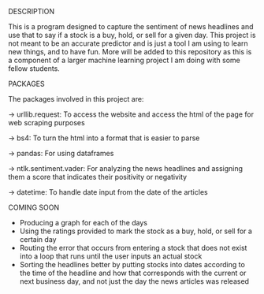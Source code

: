 DESCRIPTION

This is a program designed to capture the sentiment of news headlines and use that to say if a stock is a buy, hold, or sell for a given day. This project is not meant to be an accurate predictor and is just a tool I am using to learn new things, and to have fun. More will be added to this repository as this is a component of a larger machine learning project I am doing with some fellow students.

PACKAGES

The packages involved in this project are:

-> urllib.request: To access the website and access the html of the page for web scraping purposes

-> bs4: To turn the html into a format that is easier to parse

-> pandas: For using dataframes

-> ntlk.sentiment.vader: For analyzing the news headlines and assigning them a score that indicates their positivity or negativity

-> datetime: To handle date input from the date of the articles

COMING SOON

- Producing a graph for each of the days
- Using the ratings provided to mark the stock as a buy, hold, or sell for a certain day
- Routing the error that occurs from entering a stock that does not exist into a loop that runs until the user inputs an actual stock
- Sorting the headlines better by putting stocks into dates according to the time of the headline and how that corresponds with the current or next business day, and not just the day the news articles was released
